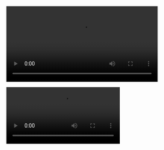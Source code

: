 <video width="400" autoplay loop>
  <source src="media/math/line_segment.mp4" type="video/mp4">
</video>

<video autoplay controls src="media/math/line_segment.mp4" title="Title"></video>
